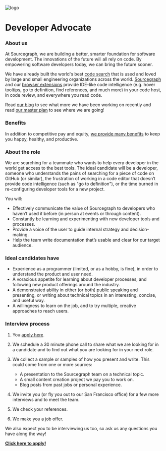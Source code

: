 ![logo](https://sourcegraph.com/.assets/img/sourcegraph-light-head-logo.svg)

# Developer Advocate

### About us

At Sourcegraph, we are building a better, smarter foundation for software development. The innovations of the future will all rely on code. By empowering software developers today, we can bring the future sooner.

We have already built the world's best [code search](https://about.sourcegraph.com/docs/search/) that is used and loved by large and small engineering organizations across the world.
[Sourcegraph](https://about.sourcegraph.com/product/server) and our [browser extensions](https://about.sourcegraph.com/product/browser) provide IDE-like code intelligence (e.g. hover tooltips, go to definition, find references, and much more) in your code host, in code review, and everywhere you read code.

Read [our blog](https://about.sourcegraph.com/blog/) to see what more we have been working on recently and read [our master plan](https://sourcegraph.com/plan) to see where we are going!

### Benefits

In addition to competitive pay and equity, [we provide many benefits](https://github.com/sourcegraph/careers#benefits) to keep you happy, healthy, and productive.

### About the role

We are searching for a teammate who wants to help every developer in the world get access to the best tools. The ideal candidate will be a developer, someone who understands the pains of searching for a piece of code on GitHub (or similar), the frustration of working in a code editor that doesn’t provide code intelligence (such as "go to definition"), or the time burned in re-configuring developer tools for a new project.

You will:

- Effectively communicate the value of Sourcegraph to developers who haven’t used it before (in person at events or through content).
- Constantly be learning and experimenting with new developer tools and processes.
- Provide a voice of the user to guide internal strategy and decision-making.
- Help the team write documentation that’s usable and clear for our target audience.

### Ideal candidates have

- Experience as a programmer (limited, or as a hobby, is fine), in order to understand the product and user need.
- A voracious appetite for learning about developer processes, and following new product offerings around the industry.
- A demonstrated ability in either (or both) public speaking and presenting, or writing about technical topics in an interesting, concise, and useful way.
- A willingness to learn on the job, and to try multiple, creative approaches to reach users.

### Interview process

1.  You [apply here](https://hire.withgoogle.com/public/jobs/sourcegraphcom/view/P_AAAAAADAAC5MQNTwVOcGlT).
2.  We schedule a 30 minute phone call to share what we are looking for in a candidate and to find out what you are looking for in your next role.
3.  We collect a sample or samples of how you present and write. This could come from one or more sources:

    - A presentation to the Sourcegraph team on a technical topic.
    - A small content creation project we pay you to work on.
    - Blog posts from past jobs or personal experience.

4.  We invite you (or fly you out to our San Francisco office) for a few more interviews and to meet the team.
5.  We check your references.
6.  We make you a job offer.

We also expect you to be interviewing us too, so ask us any questions you have along the way!

**[Click here to apply!](https://hire.withgoogle.com/public/jobs/sourcegraphcom/view/P_AAAAAADAAC5MQNTwVOcGlT)**
